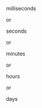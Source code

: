 <html>
  <p><span id=mi></span> milliseconds</p>
  <p>or</p>
  <p><span id=s></span> seconds</p>
  <p>or</p>
  <p><span id=m></span> minutes</p>
  <p>or</p>
  <p><span id=h></span> hours</p>
  <p>or</p>
  <p><span id=d></span> days</p>
</html>
<script>
  var mi = 1;
  var s = mi*1000;
  var m = s*60;
  var h = m*60;
  var d = h*24;
  const da = new Date();
  const final = 1640419200000;
  
window.setInterval(update, 11);
  function update() {
    time = final - da.getTime();
    document.getElementById("mi").innerHTML = time/mi;
  document.getElementById("s").innerHTML = time/s;
  document.getElementById("m").innerHTML = time/m;
  document.getElementById("h").innerHTML = time/h;
  document.getElementById("d").innerHTML = time/d;
  }
</script>
